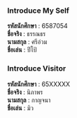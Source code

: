 ### Introduce My Self
**รหัสนักศึกษา**  : 6587054<br>
**ชื่อจริง** : ธรรณธร<br>
**นามสกุล** : ศรีอ่วม<br>
**ชื่อเล่น** : ปีโป้<br>

### Introduce Visitor
**รหัสนักศึกษา**  : 65XXXXX<br>
**ชื่อจริง** : นิภาพร<br>
**นามสกุล** : กาญจนา<br>
**ชื่อเล่น** : มิว<br>
